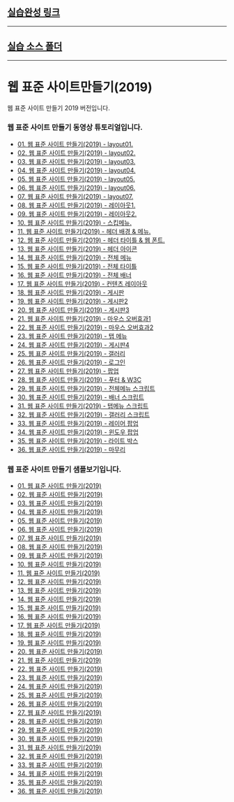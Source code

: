 
<h2><a href="http://asdf1578.dothome.co.kr/web/index.html">실습완성 링크</a></h2>

<hr>

<h2><a href="https://github.com/NoelClay/webstandard2019-KNY/tree/c42b639569b4b2dc72be8f4ff4fd381b20b8475c/practice-kny/html/web">실습 소스 폴더</a></h2>

<hr>

# 웹 표준 사이트만들기(2019)
웹 표준 사이트 만들기 2019 버전입니다.

<h3>웹 표준 사이트 만들기 동영상 튜토리얼입니다.</h3>
<ul>
    <li><a href="http://wtss.tistory.com/168">01. 웹 표준 사이트 만들기(2019) - layout01.</a></li>
    <li><a href="http://wtss.tistory.com/169">02. 웹 표준 사이트 만들기(2019) - layout02.</a></li>
    <li><a href="http://wtss.tistory.com/170">03. 웹 표준 사이트 만들기(2019) - layout03.</a></li>
    <li><a href="http://wtss.tistory.com/171">04. 웹 표준 사이트 만들기(2019) - layout04.</a></li>
    <li><a href="http://wtss.tistory.com/172">05. 웹 표준 사이트 만들기(2019) - layout05.</a></li>
    <li><a href="http://wtss.tistory.com/173">06. 웹 표준 사이트 만들기(2019) - layout06.</a></li>
    <li><a href="http://wtss.tistory.com/174">07. 웹 표준 사이트 만들기(2019) - layout07.</a></li>
    <li><a href="http://wtss.tistory.com/175">08. 웹 표준 사이트 만들기(2019) - 레이아웃1.</a></li>
    <li><a href="http://wtss.tistory.com/176">09. 웹 표준 사이트 만들기(2019) - 레이아웃2.</a></li>
    <li><a href="http://wtss.tistory.com/177">10. 웹 표준 사이트 만들기(2019) - 스킵메뉴.</a></li>
    <li><a href="http://wtss.tistory.com/178">11. 웹 표준 사이트 만들기(2019) - 헤더 배경 &amp; 메뉴.</a></li>
    <li><a href="http://wtss.tistory.com/179">12. 웹 표준 사이트 만들기(2019) - 헤더 타이틀 &amp; 웹 폰트.</a></li>
    <li><a href="http://wtss.tistory.com/180">13. 웹 표준 사이트 만들기(2019) - 헤더 아이콘</a></li>
    <li><a href="http://wtss.tistory.com/181">14. 웹 표준 사이트 만들기(2019) - 전체 메뉴</a></li>
    <li><a href="http://wtss.tistory.com/182">15. 웹 표준 사이트 만들기(2019) - 전체 타이틀</a></li>
    <li><a href="http://wtss.tistory.com/183">16. 웹 표준 사이트 만들기(2019) - 전체 배너</a></li>
    <li><a href="http://wtss.tistory.com/184">17. 웹 표준 사이트 만들기(2019) - 컨텐츠 레이아웃</a></li>
    <li><a href="http://wtss.tistory.com/185">18. 웹 표준 사이트 만들기(2019) - 게시판</a></li>
    <li><a href="http://wtss.tistory.com/186">19. 웹 표준 사이트 만들기(2019) - 게시판2</a></li>
    <li><a href="http://wtss.tistory.com/187">20. 웹 표준 사이트 만들기(2019) - 게시판3</a></li>
    <li><a href="http://wtss.tistory.com/188">21. 웹 표준 사이트 만들기(2019) - 마우스 오버효과1</a></li>
    <li><a href="http://wtss.tistory.com/189">22. 웹 표준 사이트 만들기(2019) - 마우스 오버효과2</a></li>
    <li><a href="http://wtss.tistory.com/190">23. 웹 표준 사이트 만들기(2019) - 탭 메뉴</a></li>
    <li><a href="http://wtss.tistory.com/191">24. 웹 표준 사이트 만들기(2019) - 게시판4</a></li>
    <li><a href="http://wtss.tistory.com/192">25. 웹 표준 사이트 만들기(2019) - 갤러리</a></li>
    <li><a href="http://wtss.tistory.com/193">26. 웹 표준 사이트 만들기(2019) - 로그인</a></li>
    <li><a href="http://wtss.tistory.com/194">27. 웹 표준 사이트 만들기(2019) - 팝업</a></li>
    <li><a href="http://wtss.tistory.com/195">28. 웹 표준 사이트 만들기(2019) - 푸터 &amp; W3C</a></li>
    <li><a href="http://wtss.tistory.com/196">29. 웹 표준 사이트 만들기(2019) - 전체메뉴 스크립트</a></li>
    <li><a href="http://wtss.tistory.com/197">30. 웹 표준 사이트 만들기(2019) - 배너 스크립트</a></li>
    <li><a href="http://wtss.tistory.com/198">31. 웹 표준 사이트 만들기(2019) - 탭메뉴 스크립트</a></li>
    <li><a href="http://wtss.tistory.com/199">32. 웹 표준 사이트 만들기(2019) - 갤러리 스크립트</a></li>
    <li><a href="http://wtss.tistory.com/200">33. 웹 표준 사이트 만들기(2019) - 레이어 팝업</a></li>
    <li><a href="http://wtss.tistory.com/201">34. 웹 표준 사이트 만들기(2019) - 윈도우 팝업</a></li>
    <li><a href="http://wtss.tistory.com/202">35. 웹 표준 사이트 만들기(2019) - 라이트 박스</a></li>
    <li><a href="http://wtss.tistory.com/203">36. 웹 표준 사이트 만들기(2019) - 마무리</a></li>
</ul>


<h3>웹 표준 사이트 만들기 샘플보기입니다.</h3>
<ul>
    <li><a href="https://webstoryboy.github.io/webstandard2019/sample168_01.html">01. 웹 표준 사이트 만들기(2019)</a></li>
    <li><a href="https://webstoryboy.github.io/webstandard2019/sample169_02.html">02. 웹 표준 사이트 만들기(2019)</a></li>
    <li><a href="https://webstoryboy.github.io/webstandard2019/sample170_03.html">03. 웹 표준 사이트 만들기(2019)</a></li>
    <li><a href="https://webstoryboy.github.io/webstandard2019/sample171_04.html">04. 웹 표준 사이트 만들기(2019)</a></li>
    <li><a href="https://webstoryboy.github.io/webstandard2019/sample172_05.html">05. 웹 표준 사이트 만들기(2019)</a></li>
    <li><a href="https://webstoryboy.github.io/webstandard2019/sample173_06.html">06. 웹 표준 사이트 만들기(2019)</a></li>
    <li><a href="https://webstoryboy.github.io/webstandard2019/sample174_07.html">07. 웹 표준 사이트 만들기(2019)</a></li>
    <li><a href="https://webstoryboy.github.io/webstandard2019/sample175_08.html">08. 웹 표준 사이트 만들기(2019)</a></li>
    <li><a href="https://webstoryboy.github.io/webstandard2019/sample176_09.html">09. 웹 표준 사이트 만들기(2019)</a></li>
    <li><a href="https://webstoryboy.github.io/webstandard2019/sample177_10.html">10. 웹 표준 사이트 만들기(2019)</a></li>
    <li><a href="https://webstoryboy.github.io/webstandard2019/sample178_11.html">11. 웹 표준 사이트 만들기(2019)</a></li>
    <li><a href="https://webstoryboy.github.io/webstandard2019/sample179_12.html">12. 웹 표준 사이트 만들기(2019)</a></li>
    <li><a href="https://webstoryboy.github.io/webstandard2019/sample180_13.html">13. 웹 표준 사이트 만들기(2019)</a></li>
    <li><a href="https://webstoryboy.github.io/webstandard2019/sample181_14.html">14. 웹 표준 사이트 만들기(2019)</a></li>
    <li><a href="https://webstoryboy.github.io/webstandard2019/sample182_15.html">15. 웹 표준 사이트 만들기(2019)</a></li>
    <li><a href="https://webstoryboy.github.io/webstandard2019/sample183_16.html">16. 웹 표준 사이트 만들기(2019)</a></li>
    <li><a href="https://webstoryboy.github.io/webstandard2019/sample184_17.html">17. 웹 표준 사이트 만들기(2019)</a></li>
    <li><a href="https://webstoryboy.github.io/webstandard2019/sample185_18.html">18. 웹 표준 사이트 만들기(2019)</a></li>
    <li><a href="https://webstoryboy.github.io/webstandard2019/sample186_19.html">19. 웹 표준 사이트 만들기(2019)</a></li>
    <li><a href="https://webstoryboy.github.io/webstandard2019/sample187_20.html">20. 웹 표준 사이트 만들기(2019)</a></li>
    <li><a href="https://webstoryboy.github.io/webstandard2019/sample188_21.html">21. 웹 표준 사이트 만들기(2019)</a></li>
    <li><a href="https://webstoryboy.github.io/webstandard2019/sample189_22.html">22. 웹 표준 사이트 만들기(2019)</a></li>
    <li><a href="https://webstoryboy.github.io/webstandard2019/sample190_23.html">23. 웹 표준 사이트 만들기(2019)</a></li>
    <li><a href="https://webstoryboy.github.io/webstandard2019/sample191_24.html">24. 웹 표준 사이트 만들기(2019)</a></li>
    <li><a href="https://webstoryboy.github.io/webstandard2019/sample192_25.html">25. 웹 표준 사이트 만들기(2019)</a></li>
    <li><a href="https://webstoryboy.github.io/webstandard2019/sample193_26.html">26. 웹 표준 사이트 만들기(2019)</a></li>
    <li><a href="https://webstoryboy.github.io/webstandard2019/sample194_27.html">27. 웹 표준 사이트 만들기(2019)</a></li>
    <li><a href="https://webstoryboy.github.io/webstandard2019/sample195_28.html">28. 웹 표준 사이트 만들기(2019)</a></li>
    <li><a href="https://webstoryboy.github.io/webstandard2019/sample196_29.html">29. 웹 표준 사이트 만들기(2019)</a></li>
    <li><a href="https://webstoryboy.github.io/webstandard2019/sample197_30.html">30. 웹 표준 사이트 만들기(2019)</a></li>
    <li><a href="https://webstoryboy.github.io/webstandard2019/sample198_31.html">31. 웹 표준 사이트 만들기(2019)</a></li>
    <li><a href="https://webstoryboy.github.io/webstandard2019/sample199_32.html">32. 웹 표준 사이트 만들기(2019)</a></li>
    <li><a href="https://webstoryboy.github.io/webstandard2019/sample200_33.html">33. 웹 표준 사이트 만들기(2019)</a></li>
    <li><a href="https://webstoryboy.github.io/webstandard2019/sample201_34.html">34. 웹 표준 사이트 만들기(2019)</a></li>
    <li><a href="https://webstoryboy.github.io/webstandard2019/sample202_35.html">35. 웹 표준 사이트 만들기(2019)</a></li>
    <li><a href="https://webstoryboy.github.io/webstandard2019/sample203_36.html">36. 웹 표준 사이트 만들기(2019)</a></li>
</ul>
